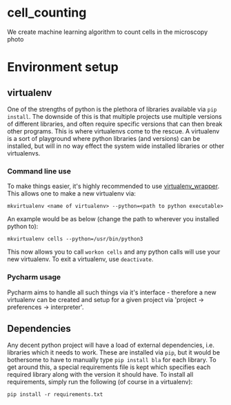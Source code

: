 # cell_counting
We create machine learning algorithm to count cells in the microscopy photo

# Environment setup

## virtualenv

One of the strengths of python is the plethora of libraries available via `pip install`. The
downside of this is that multiple projects use multiple versions of different libraries, and often
require specific versions that can then break other programs. This is where virtualenvs come
to the rescue. A virtualenv is a sort of playground where python libraries (and versions) can
be installed, but will in no way effect the system wide installed libraries or other virtualenvs.

### Command line use

To make things easier, it's highly recommended to use [virtualenv_wrapper](https://virtualenvwrapper.readthedocs.io/en/latest/).
This allows one to make a new virtualenv via:

    mkvirtualenv <name of virtualenv> --python=<path to python executable>

An example would be as below (change the path to wherever you installed python to):

    mkvirtualenv cells --python=/usr/bin/python3

This now allows you to call `workon cells` and any python calls will use your new virtualenv.
To exit a virtualenv, use `deactivate`.

### Pycharm usage

Pycharm aims to handle all such things via it's interface - therefore a new virtualenv
can be created and setup for a given project via 'project -> preferences -> interpreter'.

## Dependencies

Any decent python project will have a load of external dependencies, i.e. libraries
which it needs to work. These are installed via `pip`, but it would be bothersome
to have to manually type `pip install bla` for each library. To get around this,
a special requirements file is kept which specifies each required library along with
the version it should have. To install all requirements, simply run the following (of
course in a virtualenv):

    pip install -r requirements.txt
